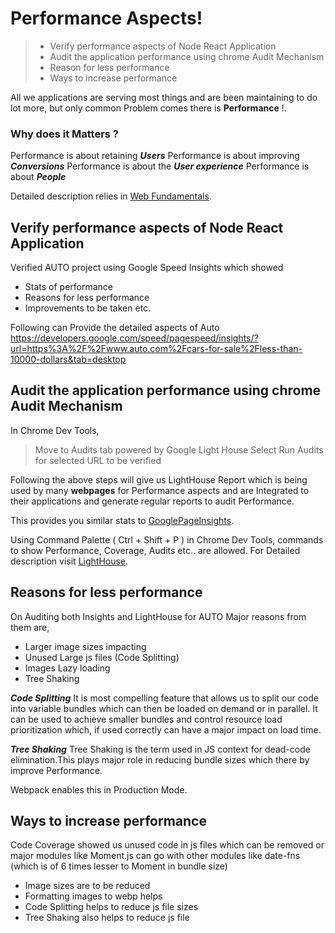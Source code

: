 # Performance Aspects!
> - Verify performance aspects of Node React Application
> - Audit the application performance using chrome Audit Mechanism
> - Reason for less performance
> - Ways to increase performance


All we applications are serving most things and are been maintaining to do lot more, but only common Problem comes there is **Performance** !.

### Why does it Matters ?
Performance is about retaining ***Users***
Performance is about improving ***Conversions***
Performance is about the ***User experience***
Performance is about ***People***

Detailed description relies in [Web Fundamentals](https://developers.google.com/web/fundamentals/performance/why-performance-matters/).

## Verify performance aspects of Node React Application
Verified AUTO project using Google Speed Insights which showed
- Stats of performance
- Reasons for less performance
- Improvements to be taken etc.

Following can Provide the detailed aspects of Auto
https://developers.google.com/speed/pagespeed/insights/?url=https%3A%2F%2Fwww.auto.com%2Fcars-for-sale%2Fless-than-10000-dollars&tab=desktop

## Audit the application performance using chrome Audit Mechanism
In Chrome Dev Tools,
> Move to Audits tab powered by Google Light House
>  Select Run Audits for selected URL to be verified

Following the above steps will give us LightHouse Report which is being used by many **webpages** for Performance aspects and are Integrated to their applications and generate regular reports to audit Performance.

This provides you similar stats to [GooglePageInsights](https://developers.google.com/speed/pagespeed/insights/).

Using Command Palette ( Ctrl + Shift + P ) in  Chrome Dev Tools, commands to show Performance, Coverage, Audits etc.. are allowed.
 For Detailed description visit [LightHouse](https://developers.google.com/web/tools/lighthouse/).

## Reasons for less performance
On Auditing both Insights and LightHouse for AUTO
Major reasons from them are,
- Larger image sizes impacting
- Unused Large js files (Code Splitting)
- Images Lazy loading
- Tree Shaking

***Code Splitting***
  It is most compelling feature that allows us to split our code into variable bundles which can then be loaded on demand or in parallel.
   It can be used to achieve smaller bundles and control resource load prioritization which, if used correctly can have a major impact on load time.

***Tree Shaking***
Tree Shaking is the term used in JS context for dead-code elimination.This plays major role in reducing bundle sizes which there by improve Performance.

Webpack enables this in Production Mode.

## Ways to increase performance
Code Coverage showed us unused code in js files which can be removed or major modules like Moment.js can go with other modules like date-fns (which is of 6 times lesser to Moment in bundle size)
- Image sizes are to be reduced
- Formatting images to webp helps
- Code Splitting helps to reduce js file sizes
- Tree Shaking also helps to reduce js file

